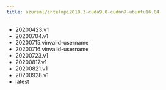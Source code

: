 ```yaml
---
title: azureml/intelmpi2018.3-cuda9.0-cudnn7-ubuntu16.04
---
```

- 20200423.v1
- 20200704.v1
- 20200715.vinvalid-username
- 20200716.vinvalid-username
- 20200723.v1
- 20200817.v1
- 20200821.v1
- 20200928.v1
- latest
